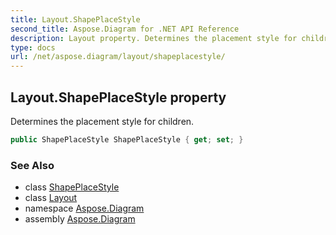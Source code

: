```yaml
---
title: Layout.ShapePlaceStyle
second_title: Aspose.Diagram for .NET API Reference
description: Layout property. Determines the placement style for children
type: docs
url: /net/aspose.diagram/layout/shapeplacestyle/
---
```

## Layout.ShapePlaceStyle property

Determines the placement style for children.

```csharp
public ShapePlaceStyle ShapePlaceStyle { get; set; }
```

### See Also

* class [ShapePlaceStyle](../../shapeplacestyle/)
* class [Layout](../)
* namespace [Aspose.Diagram](../../layout/)
* assembly [Aspose.Diagram](../../../)


